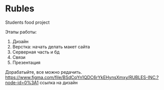 # Rubles
Students food project

Этапы работы:

1. Дизайн
2. Верстка: начать делать макет сайта
3. Серверная часть и бд
4. Связи
5. Презентация



Дорабатыйте, все можно редачить.
https://www.figma.com/file/BSdCqYn1QDC6rYkEHynsXmxy/RUBLES-INC.?node-id=0%3A1 ccылка на дизайн

